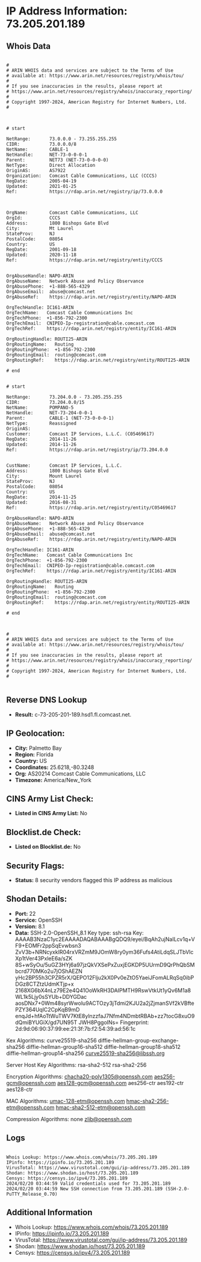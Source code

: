 # IP Address Information: 73.205.201.189

## Whois Data
```

#
# ARIN WHOIS data and services are subject to the Terms of Use
# available at: https://www.arin.net/resources/registry/whois/tou/
#
# If you see inaccuracies in the results, please report at
# https://www.arin.net/resources/registry/whois/inaccuracy_reporting/
#
# Copyright 1997-2024, American Registry for Internet Numbers, Ltd.
#



# start

NetRange:       73.0.0.0 - 73.255.255.255
CIDR:           73.0.0.0/8
NetName:        CABLE-1
NetHandle:      NET-73-0-0-0-1
Parent:         NET73 (NET-73-0-0-0-0)
NetType:        Direct Allocation
OriginAS:       AS7922
Organization:   Comcast Cable Communications, LLC (CCCS)
RegDate:        2005-04-19
Updated:        2021-01-25
Ref:            https://rdap.arin.net/registry/ip/73.0.0.0



OrgName:        Comcast Cable Communications, LLC
OrgId:          CCCS
Address:        1800 Bishops Gate Blvd
City:           Mt Laurel
StateProv:      NJ
PostalCode:     08054
Country:        US
RegDate:        2001-09-18
Updated:        2020-11-18
Ref:            https://rdap.arin.net/registry/entity/CCCS


OrgAbuseHandle: NAPO-ARIN
OrgAbuseName:   Network Abuse and Policy Observance
OrgAbusePhone:  +1-888-565-4329 
OrgAbuseEmail:  abuse@comcast.net
OrgAbuseRef:    https://rdap.arin.net/registry/entity/NAPO-ARIN

OrgTechHandle: IC161-ARIN
OrgTechName:   Comcast Cable Communications Inc
OrgTechPhone:  +1-856-792-2300 
OrgTechEmail:  CNIPEO-Ip-registration@cable.comcast.com
OrgTechRef:    https://rdap.arin.net/registry/entity/IC161-ARIN

OrgRoutingHandle: ROUTI25-ARIN
OrgRoutingName:   Routing
OrgRoutingPhone:  +1-856-792-2300 
OrgRoutingEmail:  routing@comcast.com
OrgRoutingRef:    https://rdap.arin.net/registry/entity/ROUTI25-ARIN

# end


# start

NetRange:       73.204.0.0 - 73.205.255.255
CIDR:           73.204.0.0/15
NetName:        POMPANO-5
NetHandle:      NET-73-204-0-0-1
Parent:         CABLE-1 (NET-73-0-0-0-1)
NetType:        Reassigned
OriginAS:       
Customer:       Comcast IP Services, L.L.C. (C05469617)
RegDate:        2014-11-26
Updated:        2014-11-26
Ref:            https://rdap.arin.net/registry/ip/73.204.0.0


CustName:       Comcast IP Services, L.L.C.
Address:        1800 Bishops Gate Blvd
City:           Mount Laurel
StateProv:      NJ
PostalCode:     08054
Country:        US
RegDate:        2014-11-25
Updated:        2016-08-31
Ref:            https://rdap.arin.net/registry/entity/C05469617

OrgAbuseHandle: NAPO-ARIN
OrgAbuseName:   Network Abuse and Policy Observance
OrgAbusePhone:  +1-888-565-4329 
OrgAbuseEmail:  abuse@comcast.net
OrgAbuseRef:    https://rdap.arin.net/registry/entity/NAPO-ARIN

OrgTechHandle: IC161-ARIN
OrgTechName:   Comcast Cable Communications Inc
OrgTechPhone:  +1-856-792-2300 
OrgTechEmail:  CNIPEO-Ip-registration@cable.comcast.com
OrgTechRef:    https://rdap.arin.net/registry/entity/IC161-ARIN

OrgRoutingHandle: ROUTI25-ARIN
OrgRoutingName:   Routing
OrgRoutingPhone:  +1-856-792-2300 
OrgRoutingEmail:  routing@comcast.com
OrgRoutingRef:    https://rdap.arin.net/registry/entity/ROUTI25-ARIN

# end



#
# ARIN WHOIS data and services are subject to the Terms of Use
# available at: https://www.arin.net/resources/registry/whois/tou/
#
# If you see inaccuracies in the results, please report at
# https://www.arin.net/resources/registry/whois/inaccuracy_reporting/
#
# Copyright 1997-2024, American Registry for Internet Numbers, Ltd.
#


```
## Reverse DNS Lookup
- **Result:** c-73-205-201-189.hsd1.fl.comcast.net.

## IP Geolocation:
- **City:** Palmetto Bay
- **Region:** Florida
- **Country:** US
- **Coordinates:** 25.6218,-80.3248
- **Org:** AS20214 Comcast Cable Communications, LLC
- **Timezone:** America/New_York

## CINS Army List Check:
- **Listed in CINS Army List:** 
No

## Blocklist.de Check:
- **Listed on Blocklist.de:** 
No

## Security Flags:
- **Status:** 8 security vendors flagged this IP address as malicious

## Shodan Details:
- **Port:** 22
- **Service:** OpenSSH
- **Version:** 8.1
- **Data:** SSH-2.0-OpenSSH_8.1
Key type: ssh-rsa
Key: AAAAB3NzaC1yc2EAAAADAQABAAABgQDQ9/eyei/BqAh2ujNaILcv1q+VF9+EOMFr2ppSqEvwbsn3
ZvV3b+NRNcyxkIR04rxVRZmM9JOmW8ry0ym36Fufs4AtiLdqSLJTbVlcXp1tVer43PxleE6a/sZK
8S+wSyOu/5uGZ3HYj6a97jzQkVXSePxZuxjEGKDP5UUrmD9QrPhQbSMbcrd770MKo2u7jOShAEZN
yHc2BP55h3CPZR5rX/QEPO12Flju2kX0Pv0eZtO5YaeiJFomALRqSq0ibPDGz8CTZtzUdmKTjp+x
2168XG6bX4nLz79E2e4Q41OoWkRH3DAIPMTH9RswVtkUt1yQv6M1a8WL1k5Ljy0sSYUb+DDYGDac
aosDNx7+0Wm48syrWwolu9ACTOzy3jTdmi2KJU2a2jZjmanSVf2kVBftePZY364UqlC2CpKqB9mD
enqJd+hfAoTtWuTWV7KtE8ylnzzfaJ7Nfm4NDmbtRBAb+zz7tocG8xuO9dQmiBYUGiX/gd7UN95T
JWH8PggoINs=
Fingerprint: 2d:9d:06:90:37:99:ee:21:3f:7b:f2:54:39:ad:56:1c

Kex Algorithms:
	curve25519-sha256
	diffie-hellman-group-exchange-sha256
	diffie-hellman-group16-sha512
	diffie-hellman-group18-sha512
	diffie-hellman-group14-sha256
	curve25519-sha256@libssh.org

Server Host Key Algorithms:
	rsa-sha2-512
	rsa-sha2-256

Encryption Algorithms:
	chacha20-poly1305@openssh.com
	aes256-gcm@openssh.com
	aes128-gcm@openssh.com
	aes256-ctr
	aes192-ctr
	aes128-ctr

MAC Algorithms:
	umac-128-etm@openssh.com
	hmac-sha2-256-etm@openssh.com
	hmac-sha2-512-etm@openssh.com

Compression Algorithms:
	none
	zlib@openssh.com


## Logs
```

Whois Lookup: https://www.whois.com/whois/73.205.201.189
IPinfo: https://ipinfo.io/73.205.201.189
VirusTotal: https://www.virustotal.com/gui/ip-address/73.205.201.189
Shodan: https://www.shodan.io/host/73.205.201.189
Censys: https://censys.io/ipv4/73.205.201.189
2024/02/20 03:44:59 Valid credentials used for 73.205.201.189
2024/02/20 03:44:59 New SSH connection from 73.205.201.189 (SSH-2.0-PuTTY_Release_0.70)

```
## Additional Information
- Whois Lookup: https://www.whois.com/whois/73.205.201.189
- IPinfo: https://ipinfo.io/73.205.201.189
- VirusTotal: https://www.virustotal.com/gui/ip-address/73.205.201.189
- Shodan: https://www.shodan.io/host/73.205.201.189
- Censys: https://censys.io/ipv4/73.205.201.189

